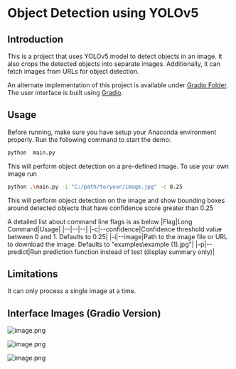 # Object Detection using YOLOv5

## Introduction

This is a project that uses YOLOv5 model to detect objects in an image. It also crops the detected objects into separate images. Additionally, it can fetch images from URLs for object detection.

An alternate implementation of this project is available under [Gradio Folder](https://github.com/archangel4031/ObjDetectCrop/tree/main/Gradio). The user interface is built using [Gradio](https://gradio.app/).

## Usage

Before running, make sure you have setup your Anaconda environment properly.
Run the following command to start the demo:

```bash
python  main.py
```

This will perform object detection on a pre-defined image. To use your own image run

```bash
python .\main.py -i "C:/path/to/your/image.jpg" -c 0.25
```

This will perform object detection on the image and show bounding boxes around detected objects that have confidence score greater than 0.25

A detailed list about command line flags is as below
|Flag|Long Command|Usage|
|--|--|--|
|-c|--confidence|Confidence threshold value between 0 and 1. Defaults to 0.25|
|-i|--image|Path to the image file or URL to download the image. Defaults to "examples\example (1).jpg"|
|-p|--predict|Run prediction function instead of test (display summary only)|

## Limitations

It can only process a single image at a time.

## Interface Images (Gradio Version)

![image.png](<https://github.com/archangel4031/ObjDetectCrop/blob/main/gitImages/interface%20(1).png?raw=true>)

![image.png](<https://github.com/archangel4031/ObjDetectCrop/blob/main/gitImages/interface%20(2).png?raw=true>)

![image.png](<https://github.com/archangel4031/ObjDetectCrop/blob/main/gitImages/interface%20(3).png?raw=true>)

